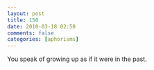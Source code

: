 ```yaml
---
layout: post
title: 150
date: 2010-03-18 02:50
comments: false
categories: [aphorisms]
---
```


You speak of growing up as if it were in the past.
